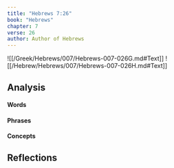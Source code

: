 ```yaml
---
title: "Hebrews 7:26"
book: "Hebrews"
chapter: 7
verse: 26
author: Author of Hebrews
---
```

![[/Greek/Hebrews/007/Hebrews-007-026G.md#Text]]
![[/Hebrew/Hebrews/007/Hebrews-007-026H.md#Text]]

## Analysis

#### Words

#### Phrases

#### Concepts

## Reflections
